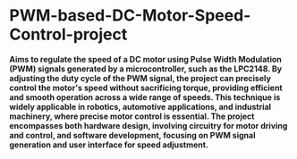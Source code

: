 # PWM-based-DC-Motor-Speed-Control-project
**Aims to regulate the speed of a DC motor using Pulse Width Modulation (PWM) signals generated by a microcontroller, such as the LPC2148. By adjusting the duty cycle of the PWM signal, the project can precisely control the motor's speed without sacrificing torque, providing efficient and smooth operation across a wide range of speeds. This technique is widely applicable in robotics, automotive applications, and industrial machinery, where precise motor control is essential. The project encompasses both hardware design, involving circuitry for motor driving and control, and software development, focusing on PWM signal generation and user interface for speed adjustment.**
